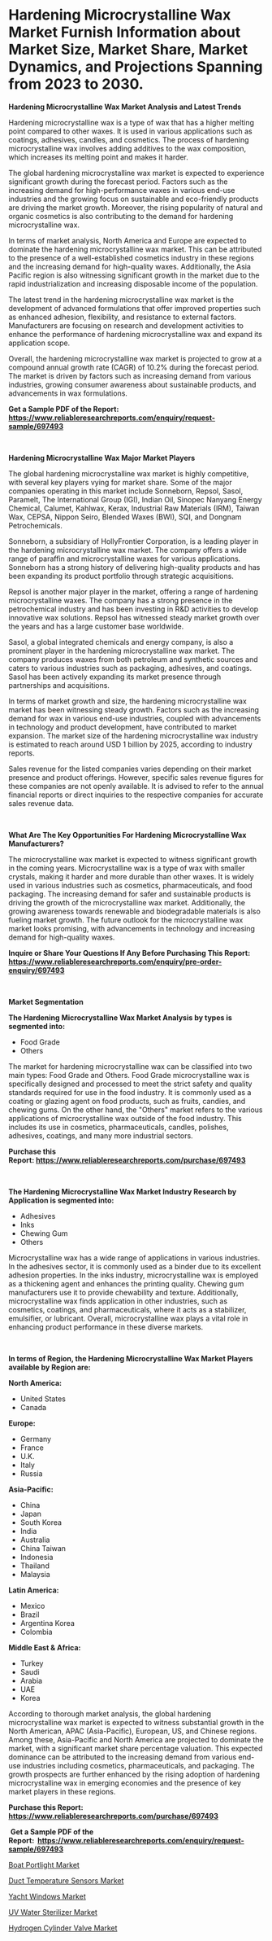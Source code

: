<p><h1>Hardening Microcrystalline Wax Market Furnish Information about Market Size, Market Share, Market Dynamics, and Projections Spanning from 2023 to 2030.</h1></p><p><strong>Hardening Microcrystalline Wax Market Analysis and Latest Trends</strong></p>
<p><p>Hardening microcrystalline wax is a type of wax that has a higher melting point compared to other waxes. It is used in various applications such as coatings, adhesives, candles, and cosmetics. The process of hardening microcrystalline wax involves adding additives to the wax composition, which increases its melting point and makes it harder.</p><p>The global hardening microcrystalline wax market is expected to experience significant growth during the forecast period. Factors such as the increasing demand for high-performance waxes in various end-use industries and the growing focus on sustainable and eco-friendly products are driving the market growth. Moreover, the rising popularity of natural and organic cosmetics is also contributing to the demand for hardening microcrystalline wax.</p><p>In terms of market analysis, North America and Europe are expected to dominate the hardening microcrystalline wax market. This can be attributed to the presence of a well-established cosmetics industry in these regions and the increasing demand for high-quality waxes. Additionally, the Asia Pacific region is also witnessing significant growth in the market due to the rapid industrialization and increasing disposable income of the population.</p><p>The latest trend in the hardening microcrystalline wax market is the development of advanced formulations that offer improved properties such as enhanced adhesion, flexibility, and resistance to external factors. Manufacturers are focusing on research and development activities to enhance the performance of hardening microcrystalline wax and expand its application scope.</p><p>Overall, the hardening microcrystalline wax market is projected to grow at a compound annual growth rate (CAGR) of 10.2% during the forecast period. The market is driven by factors such as increasing demand from various industries, growing consumer awareness about sustainable products, and advancements in wax formulations.</p></p>
<p><strong>Get a Sample PDF of the Report:&nbsp; <a href="https://www.reliableresearchreports.com/enquiry/request-sample/697493">https://www.reliableresearchreports.com/enquiry/request-sample/697493</a></strong></p>
<p>&nbsp;</p>
<p><strong>Hardening Microcrystalline Wax Major Market Players</strong></p>
<p><p>The global hardening microcrystalline wax market is highly competitive, with several key players vying for market share. Some of the major companies operating in this market include Sonneborn, Repsol, Sasol, Paramelt, The International Group (IGI), Indian Oil, Sinopec Nanyang Energy Chemical, Calumet, Kahlwax, Kerax, Industrial Raw Materials (IRM), Taiwan Wax, CEPSA, Nippon Seiro, Blended Waxes (BWI), SQI, and Dongnam Petrochemicals.</p><p>Sonneborn, a subsidiary of HollyFrontier Corporation, is a leading player in the hardening microcrystalline wax market. The company offers a wide range of paraffin and microcrystalline waxes for various applications. Sonneborn has a strong history of delivering high-quality products and has been expanding its product portfolio through strategic acquisitions.</p><p>Repsol is another major player in the market, offering a range of hardening microcrystalline waxes. The company has a strong presence in the petrochemical industry and has been investing in R&D activities to develop innovative wax solutions. Repsol has witnessed steady market growth over the years and has a large customer base worldwide.</p><p>Sasol, a global integrated chemicals and energy company, is also a prominent player in the hardening microcrystalline wax market. The company produces waxes from both petroleum and synthetic sources and caters to various industries such as packaging, adhesives, and coatings. Sasol has been actively expanding its market presence through partnerships and acquisitions.</p><p>In terms of market growth and size, the hardening microcrystalline wax market has been witnessing steady growth. Factors such as the increasing demand for wax in various end-use industries, coupled with advancements in technology and product development, have contributed to market expansion. The market size of the hardening microcrystalline wax industry is estimated to reach around USD 1 billion by 2025, according to industry reports.</p><p>Sales revenue for the listed companies varies depending on their market presence and product offerings. However, specific sales revenue figures for these companies are not openly available. It is advised to refer to the annual financial reports or direct inquiries to the respective companies for accurate sales revenue data.</p></p>
<p>&nbsp;</p>
<p><strong>What Are The Key Opportunities For Hardening Microcrystalline Wax Manufacturers?</strong></p>
<p><p>The microcrystalline wax market is expected to witness significant growth in the coming years. Microcrystalline wax is a type of wax with smaller crystals, making it harder and more durable than other waxes. It is widely used in various industries such as cosmetics, pharmaceuticals, and food packaging. The increasing demand for safer and sustainable products is driving the growth of the microcrystalline wax market. Additionally, the growing awareness towards renewable and biodegradable materials is also fueling market growth. The future outlook for the microcrystalline wax market looks promising, with advancements in technology and increasing demand for high-quality waxes.</p></p>
<p><strong>Inquire or Share Your Questions If Any Before Purchasing This Report: <a href="https://www.reliableresearchreports.com/enquiry/pre-order-enquiry/697493">https://www.reliableresearchreports.com/enquiry/pre-order-enquiry/697493</a></strong></p>
<p>&nbsp;</p>
<p><strong>Market Segmentation</strong></p>
<p><strong>The Hardening Microcrystalline Wax Market Analysis by types is segmented into:</strong></p>
<p><ul><li>Food Grade</li><li>Others</li></ul></p>
<p><p>The market for hardening microcrystalline wax can be classified into two main types: Food Grade and Others. Food Grade microcrystalline wax is specifically designed and processed to meet the strict safety and quality standards required for use in the food industry. It is commonly used as a coating or glazing agent on food products, such as fruits, candies, and chewing gums. On the other hand, the "Others" market refers to the various applications of microcrystalline wax outside of the food industry. This includes its use in cosmetics, pharmaceuticals, candles, polishes, adhesives, coatings, and many more industrial sectors.</p></p>
<p><strong>Purchase this Report:&nbsp;<a href="https://www.reliableresearchreports.com/purchase/697493">https://www.reliableresearchreports.com/purchase/697493</a></strong></p>
<p>&nbsp;</p>
<p><strong>The Hardening Microcrystalline Wax Market Industry Research by Application is segmented into:</strong></p>
<p><ul><li>Adhesives</li><li>Inks</li><li>Chewing Gum</li><li>Others</li></ul></p>
<p><p>Microcrystalline wax has a wide range of applications in various industries. In the adhesives sector, it is commonly used as a binder due to its excellent adhesion properties. In the inks industry, microcrystalline wax is employed as a thickening agent and enhances the printing quality. Chewing gum manufacturers use it to provide chewability and texture. Additionally, microcrystalline wax finds application in other industries, such as cosmetics, coatings, and pharmaceuticals, where it acts as a stabilizer, emulsifier, or lubricant. Overall, microcrystalline wax plays a vital role in enhancing product performance in these diverse markets.</p></p>
<p>&nbsp;</p>
<p><strong>In terms of Region, the Hardening Microcrystalline Wax Market Players available by Region are:</strong></p>
<p>
    <p> <strong> North America: </strong>
        <ul>
            <li>United States</li>
            <li>Canada</li>
        </ul>
        </p> 
    <p> <strong> Europe: </strong>
        <ul>
            <li>Germany</li>
            <li>France</li>
            <li>U.K.</li>
            <li>Italy</li>
            <li>Russia</li>
        </ul>
        </p> 
    <p> <strong> Asia-Pacific: </strong>
        <ul>
            <li>China</li>
            <li>Japan</li>
            <li>South Korea</li>
            <li>India</li>
            <li>Australia</li>
            <li>China Taiwan</li>
            <li>Indonesia</li>
            <li>Thailand</li>
            <li>Malaysia</li>
        </ul>
        </p> 
    <p> <strong> Latin America: </strong>
        <ul>
            <li>Mexico</li>
            <li>Brazil</li>
            <li>Argentina Korea</li>
            <li>Colombia</li>
        </ul>
        </p> 
    <p> <strong> Middle East & Africa: </strong>
        <ul>
            <li>Turkey</li>
            <li>Saudi</li>
            <li>Arabia</li>
            <li>UAE</li>
            <li>Korea</li>
        </ul>
    </p>
    </p>
<p><p>According to thorough market analysis, the global hardening microcrystalline wax market is expected to witness substantial growth in the North American, APAC (Asia-Pacific), European, US, and Chinese regions. Among these, Asia-Pacific and North America are projected to dominate the market, with a significant market share percentage valuation. This expected dominance can be attributed to the increasing demand from various end-use industries including cosmetics, pharmaceuticals, and packaging. The growth prospects are further enhanced by the rising adoption of hardening microcrystalline wax in emerging economies and the presence of key market players in these regions.</p></p>
<p><strong>Purchase this Report: <a href="https://www.reliableresearchreports.com/purchase/697493">https://www.reliableresearchreports.com/purchase/697493</a></strong></p>
<p>&nbsp;<strong>Get a Sample PDF of the Report:&nbsp;&nbsp;<a href="https://www.reliableresearchreports.com/enquiry/request-sample/697493">https://www.reliableresearchreports.com/enquiry/request-sample/697493</a></strong></p>
<p><strong></strong></p>
<p><p><a href="https://medium.com/@ransomjohns101/boat-portlight-market-size-growth-forecast-2023-2030-6ff7b341e08f">Boat Portlight Market</a></p><p><a href="https://www.linkedin.com/pulse/duct-temperature-sensors-market-challenges-opportunities-t0x9c/">Duct Temperature Sensors Market</a></p><p><a href="https://medium.com/@shivangi.reportprime/yacht-windows-market-size-growth-forecast-2023-2030-85cf75a9bd0c">Yacht Windows Market</a></p><p><a href="https://www.linkedin.com/pulse/uv-water-sterilizer-market-size-growth-forecast-from-2023-2030-dafvc/">UV Water Sterilizer Market</a></p><p><a href="https://www.linkedin.com/pulse/hydrogen-cylinder-valve-market-share-amp-new-trends-analysis-jeohc/">Hydrogen Cylinder Valve Market</a></p></p>